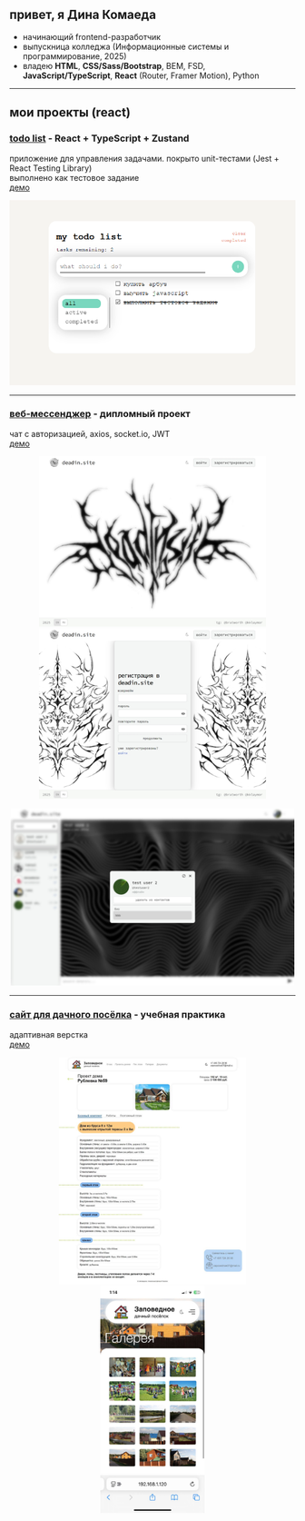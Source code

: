## привет, я Дина Комаеда 

- начинающий frontend-разработчик
- выпускница колледжа (Информационные системы и программирование, 2025)
- владею **HTML**, **CSS/Sass/Bootstrap**, BEM, FSD, **JavaScript/TypeScript**, **React** (Router, Framer Motion), Python

---

## мои проекты (react)

### [todo list](https://github.com/1nkte1/todo-list) - React + TypeScript + Zustand
приложение для управления задачами. покрыто unit-тестами (Jest + React Testing Library)  
выполнено как тестовое задание  
[демо](https://inktels-todo-list.vercel.app)
  
![todo list](https://github.com/1nkte1/todo-list/blob/master/assets/preview.png)

---

### [веб-мессенджер](https://github.com/2klaymor/web-messenger) - дипломный проект
чат с авторизацией, axios, socket.io, JWT  
[демо](https://deadinsite.vercel.app)

<p align="center">
  <img src="./assets/start.jpeg" width="400"/>
  <img src="./assets/signup.jpeg" width="400"/>
</p>
<p align="center">
  <img src="./assets/modal.jpeg" width="500"/>
</p>

---

### [сайт для дачного посёлка](https://github.com/Kristina-112/Website_selo) - учебная практика
адаптивная верстка  
[демо](https://zapovednoe.vercel.app)

<p align="center">
  <img src="./assets/description.jpg" height="400"/>
  <img src="./assets/gallery.jpg" height="400"/>
</p>


